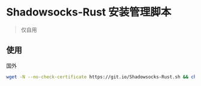 # Shadowsocks-Rust 安装管理脚本
> 仅自用
## 使用
国外
```bash
wget -N --no-check-certificate https://git.io/Shadowsocks-Rust.sh && chmod +x Shadowsocks-Rust.sh && ./Shadowsocks-Rust.sh
```
